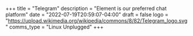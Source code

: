 +++
title = "Telegram"
description = "Element is our preferred chat platform"
date = "2022-07-19T20:59:07-04:00"
draft = false
logo = "https://upload.wikimedia.org/wikipedia/commons/8/82/Telegram_logo.svg"
comms_type = "Linux Unplugged"
+++

